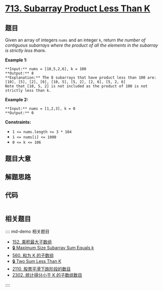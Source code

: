 # [713. Subarray Product Less Than K](https://leetcode.com/problems/subarray-product-less-than-k)

## 题目

Given an array of integers `nums` and an integer `k`, return _the number of
contiguous subarrays where the product of all the elements in the subarray is
strictly less than_`k`.



**Example 1:**

    
    
    **Input:** nums = [10,5,2,6], k = 100
    **Output:** 8
    **Explanation:** The 8 subarrays that have product less than 100 are:
    [10], [5], [2], [6], [10, 5], [5, 2], [2, 6], [5, 2, 6]
    Note that [10, 5, 2] is not included as the product of 100 is not strictly less than k.
    

**Example 2:**

    
    
    **Input:** nums = [1,2,3], k = 0
    **Output:** 0
    



**Constraints:**

  * `1 <= nums.length <= 3 * 104`
  * `1 <= nums[i] <= 1000`
  * `0 <= k <= 106`


## 题目大意

## 解题思路

## 代码

```javascript

```

## 相关题目

:::: md-demo 相关题目
- [152. 乘积最大子数组](./0152.md)
- [🔒 Maximum Size Subarray Sum Equals k](https://leetcode.com/problems/maximum-size-subarray-sum-equals-k)
- [560. 和为 K 的子数组](https://leetcode.com/problems/subarray-sum-equals-k)
- [🔒 Two Sum Less Than K](https://leetcode.com/problems/two-sum-less-than-k)
- [2110. 股票平滑下跌阶段的数目](https://leetcode.com/problems/number-of-smooth-descent-periods-of-a-stock)
- [2302. 统计得分小于 K 的子数组数目](https://leetcode.com/problems/count-subarrays-with-score-less-than-k)

::::

